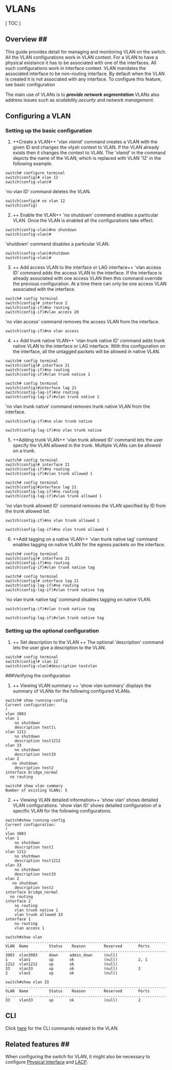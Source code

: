 VLANs
======

[ TOC ]

## Overview <a id="vlanoverview"></a>##

This guide provides detail for managing and monitoring VLAN on the switch. All the VLAN configurations work in VLAN context. For a VLAN to have a physical existance it has to be associated with one of the interfaces. All such configurations  work in interface context. VLAN mandates the associated interface to be non-routing interface. By default when the VLAN is created it is not associated with any interface. To configure this feature, see basic configuration

The main use of VLANs is to ***provide network segmentation***.VLANs also address issues such as *scalability*,*security* and *network management*.



## Configuring a VLAN <a id="vlanconfig"></a>

### Setting up the basic configuration <a id="vlanbasic"></a>

1. ++Create a VLAN++
'vlan *vlanid*' command creates a VLAN with the given ID and changes the vtysh context to VLAN. If the VLAN already exists then it changes the context to VLAN. The '*vlanid*' in the command depicts the name of the VLAN, which is replaced with VLAN '12' in the following example.
```
switch# configure terminal
switch(config)# vlan 12
switch(config-vlan)#
```
'no vlan ID' command deletes the VLAN.
```
switch(config)# no vlan 12
switch(config)
```



2. ++ Enable the VLAN++
'no shutdown' command enables a particular VLAN. Once the VLAN is enabled all the configurations take effect.
```
switch(config-vlan)#no shutdown
switch(config-vlan)#
```
'shutdown' command disables a particular VLAN.
```
switch(config-vlan)#shutdown
switch(config-vlan)#
```

3. ++ Add access VLAN to the interface or LAG interface++
'vlan access ID' command adds the access VLAN to the interface. If the interface is already associated with one access VLAN then this command override the previous configuration. At a time there can only be one access VLAN associated with the interface.
```
switch# config terminal
switch(config)# interface 2
switch(config-if)#no routing
switch(config-if)#vlan access 20
```
'no vlan access' command removes the access VLAN from the interface.
```
switch(config-if)#no vlan access
```

4. ++ Add trunk native VLAN++
'vlan trunk native ID' command adds trunk native VLAN  to the interface or LAG interface. With this configuration on the interface, all the untagged packets will be allowed in native VLAN.
```
switch# config terminal
switch(config)# interface 21
switch(config-if)#no routing
switch(config-if)#vlan trunk native 1
```
```
switch# config terminal
switch(config)#interface lag 21
switch(config-lag-if)#no routing
switch(config-lag-if)#vlan trunk native 1
```
'no vlan trunk native' command removes trunk native VLAN  from the interface.
```
switch(config-if)#no vlan trunk native
```
```
switch(config-lag-if)#no vlan trunk native
```

5. ++Adding trunk VLAN++
'vlan trunk allowed ID' command lets the user specify the VLAN allowed in the trunk. Multiple VLANs can be allowed on a trunk.
```
switch# config terminal
switch(config)# interface 21
switch(config-if)#no routing
switch(config-if)#vlan trunk allowed 1
```
```
switch# config terminal
switch(config)#interface lag 21
switch(config-lag-if)#no routing
switch(config-lag-if)#vlan trunk allowed 1
```
'no vlan trunk allowed ID' command removes the VLAN specified by ID from the trunk allowed list.
```
switch(config-if)#no vlan trunk allowed 1
```
```
switch(config-lag-if)#no vlan trunk allowed 1
```

6. ++Add tagging on a native VLAN++
'vlan trunk native tag' command enables tagging on native VLAN for the egress packets on the interface.
```
switch# config terminal
switch(config)# interface 21
switch(config-if)#no routing
switch(config-if)#vlan trunk native tag
```
```
switch# config terminal
switch(config)# interface lag 21
switch(config-lag-if)#no routing
switch(config-lag-if)#vlan trunk native tag
```
'no vlan trunk native tag' command disables tagging on native VLAN.
```
switch(config-if)#vlan trunk native tag
```
```
switch(config-lag-if)#vlan trunk native tag
```

### Setting up the optional configuration <a id="vlanoptional"></a>
1. ++ Set description to the VLAN ++
The optional 'description' command lets the user give a description to the VLAN.
```
switch# config terminal
switch(config)# vlan 12
switch(config-vlan)#description testvlan
```
###Verifying the configuration <a id="verifyvlanconfig"></a>
1. ++ Viewing VLAN summary ++
'show vlan summary' displays the summary of VLANs for the following configured VLANs.
```
switch# show running-config
Current configuration:
!
vlan 3003
vlan 1
    no shutdown
    description test1\
vlan 1212
    no shutdown
    description test1212
vlan 33
    no shutdown
    description test33
vlan 2
   no shutdown
    description test2
interface bridge_normal
  no routing
```
```
switch# show vlan summary
Number of existing VLANs: 5
```
2. ++ Viewing VLAN detailed information++
'show vlan' shows detailed VLAN configurations.
'show vlan ID' shows detailed configuration of a specific VLAN for the following configurations.
```
switch#show running-config
Current configuration:
!
vlan 3003
vlan 1
    no shutdown
    description test1
vlan 1212
    no shutdown
    description test1212
vlan 33
    no shutdown
    description test33
vlan 2
   no shutdown
    description test2
interface bridge_normal
  no routing
interface 2
    no routing
    vlan trunk native 1
    vlan trunk allowed 33
interface 1
    no routing
    vlan access 1
```
```
switch#show vlan
...................................................................................
VLAN  Name         Status    Reason        Reserved       Ports
...................................................................................
3003  vlan3003     down     admin_down     (null)
1     vlan1        up       ok             (null)         2, 1
1212  vlan1212     up       ok             (null)
33    vlan33       up       ok             (null)         2
2     vlan2        up       ok             (null)
```
```
switch#show vlan 33
...................................................................................
VLAN  Name         Status    Reason        Reserved       Ports
...................................................................................
33    vlan33       up       ok             (null)         2
```



## CLI <a id="intfcli"></a> ##

Click [here](https://openswitch.net/cli_feat.html#cli_command_anchor) for the CLI commands related to the VLAN.



## Related features <a id="vlanrelatedfeatures"></a>##

When configuring the switch for VLAN, it might also be necessary to configure [Physical Interface](https://openswitch.net./tbd/other_filefeatures/related_feature1.html#first_anchor) and [LACP](https://openswitch.net./tbd/other_filefeatures/related_feature1.html#first_anchor).
